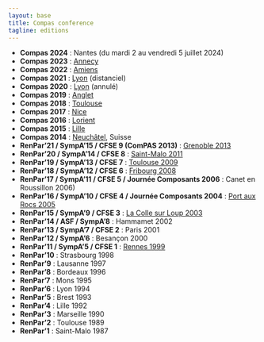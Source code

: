 ```yaml
---
layout: base
title: Compas conference
tagline: editions
---
```


* **Compas 2024** : Nantes (du mardi 2 au vendredi 5 juillet 2024)
* **Compas 2023** : [Annecy](https://2023.compas-conference.fr)
* **Compas 2022** : [Amiens](https://2022.compas-conference.fr)
* **Compas 2021** : [Lyon](http://2021.compas-conference.fr/) (distanciel)
* **Compas 2020** : [Lyon](http://2020.compas-conference.fr/) (annulé)
* **Compas 2019** : [Anglet](http://2019.compas-conference.fr/)
* **Compas 2018** : [Toulouse](http://2018.compas-conference.fr/)
* **Compas 2017** : [Nice](https://compas2017.sciencesconf.org)
* **Compas 2016** : [Lorient](http://2016.compas-conference.fr)
* **Compas 2015** : [Lille](http://compas15.lifl.fr)
* **Compas 2014** : [Neuchâtel](http://compas2014.unine.ch), Suisse
* **RenPar’21 / SympA’15 / CFSE 9 (ComPAS 2013)** : [Grenoble 2013](http://compas2013.inrialpes.fr)
* **RenPar’20 / SympA’14 / CFSE 8** : [Saint-Malo 2011](http://renpar.irisa.fr)
* **RenPar’19 / SympA’13 / CFSE 7** : [Toulouse 2009](http://www.irit.fr/Toulouse2009)
* **RenPar’18 / SympA’12 / CFSE 6** : [Fribourg 2008](http://gridgroup.hefr.ch/renpar)
* **RenPar’17 / SympA’11 / CFSE 5 / Journée Composants 2006** : Canet en Roussillon 2006)
* **RenPar’16 / SympA’10 / CFSE 4 / Journée Composants 2004** : [Port aux Rocs 2005](http://www.emn.fr/z-info/renpar2005)
* **RenPar’15 / SympA’9 / CFSE 3** : [La Colle sur Loup 2003](http://www-sop.inria.fr/oasis/renpar15)
* **RenPar’14 / ASF / SympA’8** : Hammamet 2002
* **RenPar’13 / SympA’7 / CFSE 2** : Paris 2001
* **RenPar’12 / SympA’6** : Besançon 2000
* **RenPar’11 / SympA’5 / CFSE 1** : [Rennes 1999](http://www.irisa.fr/manifestations/1999/renpar11)
* **RenPar’10** : Strasbourg 1998
* **RenPar’9** : Lausanne 1997
* **RenPar’8** : Bordeaux 1996
* **RenPar’7** : Mons 1995
* **RenPar’6** : Lyon 1994
* **RenPar’5** : Brest 1993
* **RenPar’4** : Lille 1992
* **RenPar’3** : Marseille 1990
* **RenPar’2** : Toulouse 1989
* **RenPar’1** : Saint-Malo 1987
